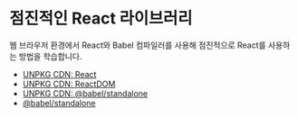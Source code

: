 # 점진적인 React 라이브러리

웹 브라우저 환경에서 React와 Babel 컴파일러를 사용해 점진적으로 React를 사용하는 방법을 학습합니다.

- [UNPKG CDN: React](https://unpkg.com/browse/react/)
- [UNPKG CDN: ReactDOM](https://unpkg.com/browse/react-dom/)
- [UNPKG CDN: @babel/standalone](https://unpkg.com/browse/@babel/standalone/)
- [@babel/standalone](https://babeljs.io/docs/babel-standalone)
